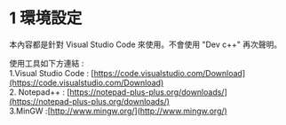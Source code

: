 # 1 環境設定

本內容都是針對 Visual Studio Code 來使用。不會使用 "Dev c++" 再次聲明。

使用工具如下方連結  :  
1.Visual Studio Code : [https://code.visualstudio.com/Download](https://code.visualstudio.com/Download)  
2. Notepad++ : [https://notepad-plus-plus.org/downloads/](https://notepad-plus-plus.org/downloads/)  
3.MinGW :[http://www.mingw.org/](http://www.mingw.org/)

